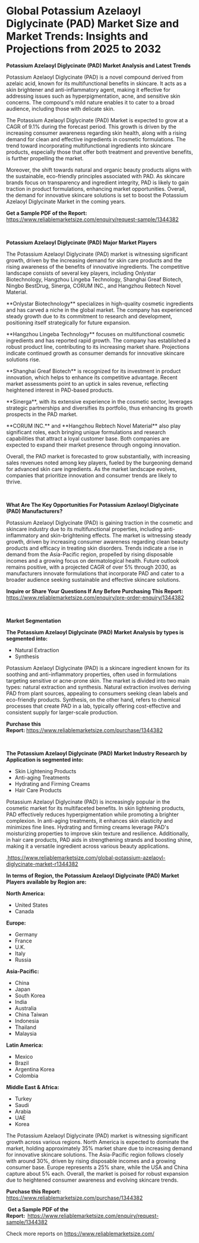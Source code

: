 <p><h1>Global Potassium Azelaoyl Diglycinate (PAD) Market Size and Market Trends: Insights and Projections from 2025 to 2032</h1></p><p><strong>Potassium Azelaoyl Diglycinate (PAD) Market Analysis and Latest Trends</strong></p>
<p><p>Potassium Azelaoyl Diglycinate (PAD) is a novel compound derived from azelaic acid, known for its multifunctional benefits in skincare. It acts as a skin brightener and anti-inflammatory agent, making it effective for addressing issues such as hyperpigmentation, acne, and sensitive skin concerns. The compound's mild nature enables it to cater to a broad audience, including those with delicate skin.</p><p>The Potassium Azelaoyl Diglycinate (PAD) Market is expected to grow at a CAGR of 9.1% during the forecast period. This growth is driven by the increasing consumer awareness regarding skin health, along with a rising demand for clean and effective ingredients in cosmetic formulations. The trend toward incorporating multifunctional ingredients into skincare products, especially those that offer both treatment and preventive benefits, is further propelling the market.</p><p>Moreover, the shift towards natural and organic beauty products aligns with the sustainable, eco-friendly principles associated with PAD. As skincare brands focus on transparency and ingredient integrity, PAD is likely to gain traction in product formulations, enhancing market opportunities. Overall, the demand for innovative skincare solutions is set to boost the Potassium Azelaoyl Diglycinate Market in the coming years.</p></p>
<p><strong>Get a Sample PDF of the Report:&nbsp;</strong> <a href="https://www.reliablemarketsize.com/enquiry/request-sample/1344382?utm_campaign=1872&utm_medium=2&utm_source=Github&utm_content=ia&utm_term=02022025&utm_id=potassium-azelaoyl-diglycinate-pad">https://www.reliablemarketsize.com/enquiry/request-sample/1344382</a></p>
<p>&nbsp;</p>
<p><strong>Potassium Azelaoyl Diglycinate (PAD) Major Market Players</strong></p>
<p><p>The Potassium Azelaoyl Diglycinate (PAD) market is witnessing significant growth, driven by the increasing demand for skin care products and the rising awareness of the benefits of innovative ingredients. The competitive landscape consists of several key players, including Onlystar Biotechnology, Hangzhou Lingeba Technology, Shanghai Greaf Biotech, Ningbo BestDrug, Sinerga, CORUM INC., and Hangzhou Rebtech Novel Material.</p><p>**Onlystar Biotechnology** specializes in high-quality cosmetic ingredients and has carved a niche in the global market. The company has experienced steady growth due to its commitment to research and development, positioning itself strategically for future expansion.</p><p>**Hangzhou Lingeba Technology** focuses on multifunctional cosmetic ingredients and has reported rapid growth. The company has established a robust product line, contributing to its increasing market share. Projections indicate continued growth as consumer demands for innovative skincare solutions rise.</p><p>**Shanghai Greaf Biotech** is recognized for its investment in product innovation, which helps to enhance its competitive advantage. Recent market assessments point to an uptick in sales revenue, reflecting heightened interest in PAD-based products.</p><p>**Sinerga**, with its extensive experience in the cosmetic sector, leverages strategic partnerships and diversifies its portfolio, thus enhancing its growth prospects in the PAD market. </p><p>**CORUM INC.** and **Hangzhou Rebtech Novel Material** also play significant roles, each bringing unique formulations and research capabilities that attract a loyal customer base. Both companies are expected to expand their market presence through ongoing innovation.</p><p>Overall, the PAD market is forecasted to grow substantially, with increasing sales revenues noted among key players, fueled by the burgeoning demand for advanced skin care ingredients. As the market landscape evolves, companies that prioritize innovation and consumer trends are likely to thrive.</p></p>
<p>&nbsp;</p>
<p><strong>What Are The Key Opportunities For Potassium Azelaoyl Diglycinate (PAD) Manufacturers?</strong></p>
<p><p>Potassium Azelaoyl Diglycinate (PAD) is gaining traction in the cosmetic and skincare industry due to its multifunctional properties, including anti-inflammatory and skin-brightening effects. The market is witnessing steady growth, driven by increasing consumer awareness regarding clean beauty products and efficacy in treating skin disorders. Trends indicate a rise in demand from the Asia-Pacific region, propelled by rising disposable incomes and a growing focus on dermatological health. Future outlook remains positive, with a projected CAGR of over 5% through 2030, as manufacturers innovate formulations that incorporate PAD and cater to a broader audience seeking sustainable and effective skincare solutions.</p></p>
<p><strong>Inquire or Share Your Questions If Any Before Purchasing This Report:</strong> <a href="https://www.reliablemarketsize.com/enquiry/pre-order-enquiry/1344382?utm_campaign=1872&utm_medium=2&utm_source=Github&utm_content=ia&utm_term=02022025&utm_id=potassium-azelaoyl-diglycinate-pad">https://www.reliablemarketsize.com/enquiry/pre-order-enquiry/1344382</a></p>
<p>&nbsp;</p>
<p><strong>Market Segmentation</strong></p>
<p><strong>The Potassium Azelaoyl Diglycinate (PAD) Market Analysis by types is segmented into:</strong></p>
<p><ul><li>Natural Extraction</li><li>Synthesis</li></ul></p>
<p><p>Potassium Azelaoyl Diglycinate (PAD) is a skincare ingredient known for its soothing and anti-inflammatory properties, often used in formulations targeting sensitive or acne-prone skin. The market is divided into two main types: natural extraction and synthesis. Natural extraction involves deriving PAD from plant sources, appealing to consumers seeking clean labels and eco-friendly products. Synthesis, on the other hand, refers to chemical processes that create PAD in a lab, typically offering cost-effective and consistent supply for larger-scale production.</p></p>
<p><strong>Purchase this Report:&nbsp;</strong><a href="https://www.reliablemarketsize.com/purchase/1344382?utm_campaign=1872&utm_medium=2&utm_source=Github&utm_content=ia&utm_term=02022025&utm_id=potassium-azelaoyl-diglycinate-pad">https://www.reliablemarketsize.com/purchase/1344382</a></p>
<p>&nbsp;</p>
<p><strong>The Potassium Azelaoyl Diglycinate (PAD) Market Industry Research by Application is segmented into:</strong></p>
<p><ul><li>Skin Lightening Products</li><li>Anti-aging Treatments</li><li>Hydrating and Firming Creams</li><li>Hair Care Products</li></ul></p>
<p><p>Potassium Azelaoyl Diglycinate (PAD) is increasingly popular in the cosmetic market for its multifaceted benefits. In skin lightening products, PAD effectively reduces hyperpigmentation while promoting a brighter complexion. In anti-aging treatments, it enhances skin elasticity and minimizes fine lines. Hydrating and firming creams leverage PAD's moisturizing properties to improve skin texture and resilience. Additionally, in hair care products, PAD aids in strengthening strands and boosting shine, making it a versatile ingredient across various beauty applications.</p></p>
<p><a href="https://www.reliablemarketsize.com/global-potassium-azelaoyl-diglycinate-market-r1344382?utm_campaign=1872&utm_medium=2&utm_source=Github&utm_content=ia&utm_term=02022025&utm_id=potassium-azelaoyl-diglycinate-pad">&nbsp;https://www.reliablemarketsize.com/global-potassium-azelaoyl-diglycinate-market-r1344382</a></p>
<p><strong>In terms of Region, the Potassium Azelaoyl Diglycinate (PAD) Market Players available by Region are:</strong></p>
<p>
    <p> <strong> North America: </strong>
        <ul>
            <li>United States</li>
            <li>Canada</li>
        </ul>
        </p> 
    <p> <strong> Europe: </strong>
        <ul>
            <li>Germany</li>
            <li>France</li>
            <li>U.K.</li>
            <li>Italy</li>
            <li>Russia</li>
        </ul>
        </p> 
    <p> <strong> Asia-Pacific: </strong>
        <ul>
            <li>China</li>
            <li>Japan</li>
            <li>South Korea</li>
            <li>India</li>
            <li>Australia</li>
            <li>China Taiwan</li>
            <li>Indonesia</li>
            <li>Thailand</li>
            <li>Malaysia</li>
        </ul>
        </p> 
    <p> <strong> Latin America: </strong>
        <ul>
            <li>Mexico</li>
            <li>Brazil</li>
            <li>Argentina Korea</li>
            <li>Colombia</li>
        </ul>
        </p> 
    <p> <strong> Middle East & Africa: </strong>
        <ul>
            <li>Turkey</li>
            <li>Saudi</li>
            <li>Arabia</li>
            <li>UAE</li>
            <li>Korea</li>
        </ul>
    </p>
    </p>
<p><p>The Potassium Azelaoyl Diglycinate (PAD) market is witnessing significant growth across various regions. North America is expected to dominate the market, holding approximately 35% market share due to increasing demand for innovative skincare solutions. The Asia-Pacific region follows closely with around 30%, driven by rising disposable incomes and a growing consumer base. Europe represents a 25% share, while the USA and China capture about 5% each. Overall, the market is poised for robust expansion due to heightened consumer awareness and evolving skincare trends.</p></p>
<p><strong>Purchase this Report: </strong><a href="https://www.reliablemarketsize.com/purchase/1344382?utm_campaign=1872&utm_medium=2&utm_source=Github&utm_content=ia&utm_term=02022025&utm_id=potassium-azelaoyl-diglycinate-pad">https://www.reliablemarketsize.com/purchase/1344382</a></p>
<p>&nbsp;<strong>Get a Sample PDF of the Report:&nbsp;&nbsp;</strong><a href="https://www.reliablemarketsize.com/enquiry/request-sample/1344382?utm_campaign=1872&utm_medium=2&utm_source=Github&utm_content=ia&utm_term=02022025&utm_id=potassium-azelaoyl-diglycinate-pad">https://www.reliablemarketsize.com/enquiry/request-sample/1344382</a></p>
<p><strong></strong></p>
<p>Check more reports on <a href="https://www.reliablemarketsize.com/?utm_campaign=1872&utm_medium=2&utm_source=Github&utm_content=ia&utm_term=02022025&utm_id=potassium-azelaoyl-diglycinate-pad">https://www.reliablemarketsize.com/</a></p>